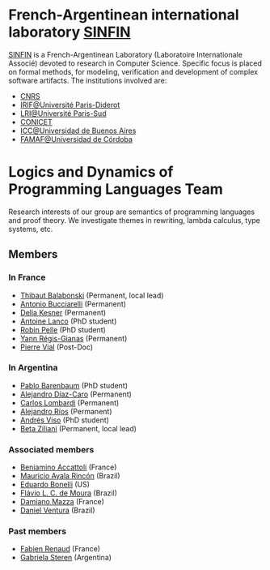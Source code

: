 # French-Argentinean international laboratory [SINFIN](http://www.lia-sinfin.org)

[SINFIN](http://www.lia-sinfin.org) is a French-Argentinean Laboratory (Laboratoire Internationale Associé) devoted to research in Computer Science. Specific focus is placed on formal methods, for modeling, verification and development of complex software artifacts.
The institutions involved are:
- [CNRS](http://www.cnrs.fr/)
- [IRIF@Université Paris-Diderot](http://www.irif.fr/)
- [LRI@Université Paris-Sud](http://www.lri.fr/)
- [CONICET](http://www.conicet.gov.ar/web/conicet/inicio)
- [ICC@Universidad de Buenos Aires](https://icc.fcen.uba.ar/)
- [FAMAF@Universidad de Córdoba](https://www.famaf.unc.edu.ar)

# Logics and Dynamics of Programming Languages Team

Research interests of our group are semantics of programming languages and proof theory. We investigate themes in rewriting, lambda calculus, type systems, etc.

## Members
### In France

- [Thibaut Balabonski](https://www.lri.fr/~blsk) (Permanent, local lead)
- [Antonio Bucciarelli](https://www.irif.fr/~buccia/) (Permanent)
- [Delia Kesner](https://www.irif.fr/~kesner/) (Permanent)
- [Antoine Lanco](https://vals.lri.fr) (PhD student)
- [Robin Pelle](https://vals.lri.fr) (PhD student)
- [Yann Régis-Gianas](http://yann.regis-gianas.org) (Permanent)
- [Pierre Vial](https://www.irif.fr/~pvial/) (Post-Doc)

### In Argentina

- [Pablo Barenbaum](https://foones.github.io) (PhD student)
- [Alejandro Díaz-Caro](https://www-2.dc.uba.ar/staff/adiazcaro/) (Permanent)
- [Carlos Lombardi](https://www-2.dc.uba.ar/grupinv/lorel/) (Permanent)
- [Alejandro Ríos](https://www-2.dc.uba.ar/grupinv/lorel/) (Permanent)
- [Andrés Viso](https://www-2.dc.uba.ar/grupinv/lorel/) (PhD student)
- [Beta Ziliani](https://people.mpi-sws.org/~beta/) (Permanent, local lead)

### Associated members

- [Beniamino Accattoli](https://sites.google.com/site/beniaminoaccattoli/) (France)
- [Mauricio Ayala Rincón](http://www.mat.unb.br/ayala/) (Brazil)
- [Eduardo Bonelli](https://www.cs.stevens.edu/~ebonelli/) (US)
- [Flávio L. C. de Moura](http://www.cic.unb.br/~flavio/) (Brazil)
- [Damiano Mazza](http://www-lipn.univ-paris13.fr/~mazza/) (France)
- [Daniel Ventura](http://www.mat.unb.br/~ventura/) (Brazil)

### Past members

- [Fabien Renaud](http://www.lix.polytechnique.fr/~renaud/) (France)
- [Gabriela Steren](https://www-2.dc.uba.ar/grupinv/lorel/) (Argentina)
